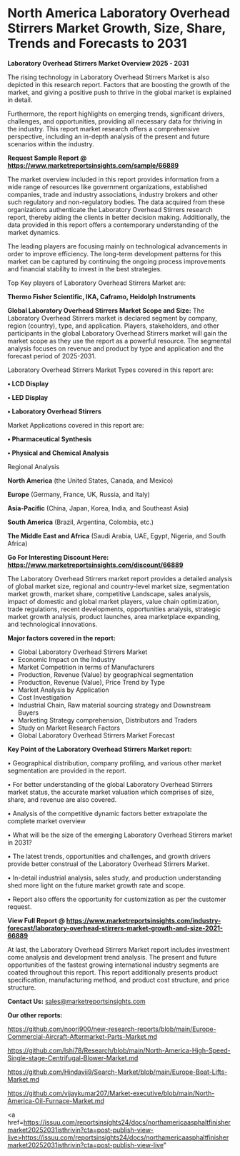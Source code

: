 # North America Laboratory Overhead Stirrers Market Growth, Size, Share, Trends and Forecasts to 2031

<Strong> Laboratory Overhead Stirrers Market Overview 2025 - 2031</strong>

The rising technology in Laboratory Overhead Stirrers Market is also depicted in this research report. Factors that are boosting the growth of the market, and giving a positive push to thrive in the global market is explained in detail.

Furthermore, the report highlights on emerging trends, significant drivers, challenges, and opportunities, providing all necessary data for thriving in the industry. This report market research offers a comprehensive perspective, including an in-depth analysis of the present and future scenarios within the industry.

<strong>Request Sample Report @ <a href=https://www.marketreportsinsights.com/sample/66889>https://www.marketreportsinsights.com/sample/66889</a></strong>

The market overview included in this report provides information from a wide range of resources like government organizations, established companies, trade and industry associations, industry brokers and other such regulatory and non-regulatory bodies. The data acquired from these organizations authenticate the Laboratory Overhead Stirrers research report, thereby aiding the clients in better decision making. Additionally, the data provided in this report offers a contemporary understanding of the market dynamics.

The leading players are focusing mainly on technological advancements in order to improve efficiency. The long-term development patterns for this market can be captured by continuing the ongoing process improvements and financial stability to invest in the best strategies.

Top Key players of Laboratory Overhead Stirrers Market are:

<strong>Thermo Fisher Scientific, IKA, Caframo, Heidolph Instruments</strong>

<strong><b>Global Laboratory Overhead Stirrers Market Scope and Size:</b></strong>
The Laboratory Overhead Stirrers market is declared segment by company, region (country), type, and application. Players, stakeholders, and other participants in the global Laboratory Overhead Stirrers market will gain the market scope as they use the report as a powerful resource. The segmental analysis focuses on revenue and product by type and application and the forecast period of 2025-2031.

Laboratory Overhead Stirrers Market Types covered in this report are:

<strong>• LCD Display

• LED Display

• Laboratory Overhead Stirrers</strong>

Market Applications covered in this report are:

<strong>• Pharmaceutical Synthesis

• Physical and Chemical Analysis</strong> 

Regional Analysis

<strong>North America</strong> (the United States, Canada, and Mexico)

<strong>Europe</strong> (Germany, France, UK, Russia, and Italy)

<strong>Asia-Pacific</strong> (China, Japan, Korea, India, and Southeast Asia)

<strong>South America</strong> (Brazil, Argentina, Colombia, etc.)

<strong>The Middle East and Africa</strong> (Saudi Arabia, UAE, Egypt, Nigeria, and South Africa)

<strong>Go For Interesting Discount Here: <a href=https://www.marketreportsinsights.com/discount/66889>https://www.marketreportsinsights.com/discount/66889</a></strong>

The Laboratory Overhead Stirrers market report provides a detailed analysis of global market size, regional and country-level market size, segmentation market growth, market share, competitive Landscape, sales analysis, impact of domestic and global market players, value chain optimization, trade regulations, recent developments, opportunities analysis, strategic market growth analysis, product launches, area marketplace expanding, and technological innovations.

<strong><b>Major factors covered in the report:</b></strong>
<ul>
  <li>Global Laboratory Overhead Stirrers Market </li>
  <li>Economic Impact on the Industry</li>
  <li>Market Competition in terms of Manufacturers</li>
  <li>Production, Revenue (Value) by geographical segmentation</li>
  <li>Production, Revenue (Value), Price Trend by Type</li>
  <li>Market Analysis by Application</li>
  <li>Cost Investigation</li>
  <li>Industrial Chain, Raw material sourcing strategy and Downstream Buyers</li>
  <li>Marketing Strategy comprehension, Distributors and Traders</li>
  <li>Study on Market Research Factors</li>
  <li>Global Laboratory Overhead Stirrers Market Forecast</li>
</ul>

<strong><b>Key Point of the Laboratory Overhead Stirrers Market report:</b></strong>

• Geographical distribution, company profiling, and various other market segmentation are provided in the report.

• For better understanding of the global Laboratory Overhead Stirrers market status, the accurate market valuation which comprises of size, share, and revenue are also covered.

• Analysis of the competitive dynamic factors better extrapolate the complete market overview

• What will be the size of the emerging Laboratory Overhead Stirrers market in 2031?

• The latest trends, opportunities and challenges, and growth drivers provide better construal of the Laboratory Overhead Stirrers Market.

• In-detail industrial analysis, sales study, and production understanding shed more light on the future market growth rate and scope.

• Report also offers the opportunity for customization as per the customer request.

<strong><b>View Full Report @ <a href=https://www.marketreportsinsights.com/industry-forecast/laboratory-overhead-stirrers-market-growth-and-size-2021-66889>https://www.marketreportsinsights.com/industry-forecast/laboratory-overhead-stirrers-market-growth-and-size-2021-66889</a></b></strong>


At last, the Laboratory Overhead Stirrers Market report includes investment come analysis and development trend analysis. The present and future opportunities of the fastest growing international industry segments are coated throughout this report. This report additionally presents product specification, manufacturing method, and product cost structure, and price structure.

<strong>Contact Us:</strong>
sales@marketreportsinsights.com

<strong>Our other reports:</strong>

<a href=https://github.com/noori900/new-research-reports/blob/main/Europe-Commercial-Aircraft-Aftermarket-Parts-Market.md>https://github.com/noori900/new-research-reports/blob/main/Europe-Commercial-Aircraft-Aftermarket-Parts-Market.md</a>

<a href=https://github.com/Ishi78/Research/blob/main/North-America-High-Speed-Single-stage-Centrifugal-Blower-Market.md>https://github.com/Ishi78/Research/blob/main/North-America-High-Speed-Single-stage-Centrifugal-Blower-Market.md</a>

<a href=https://github.com/Hindavii9/Search-Market/blob/main/Europe-Boat-Lifts-Market.md>https://github.com/Hindavii9/Search-Market/blob/main/Europe-Boat-Lifts-Market.md</a>

<a href=https://github.com/vijaykumar207/Market-executive/blob/main/North-America-Oil-Furnace-Market.md>https://github.com/vijaykumar207/Market-executive/blob/main/North-America-Oil-Furnace-Market.md</a>

<a href=https://issuu.com/reportsinsights24/docs/northamericaasphaltfinishermarket20252031isthrivin?cta=post-publish-view-live>https://issuu.com/reportsinsights24/docs/northamericaasphaltfinishermarket20252031isthrivin?cta=post-publish-view-live</a>"

